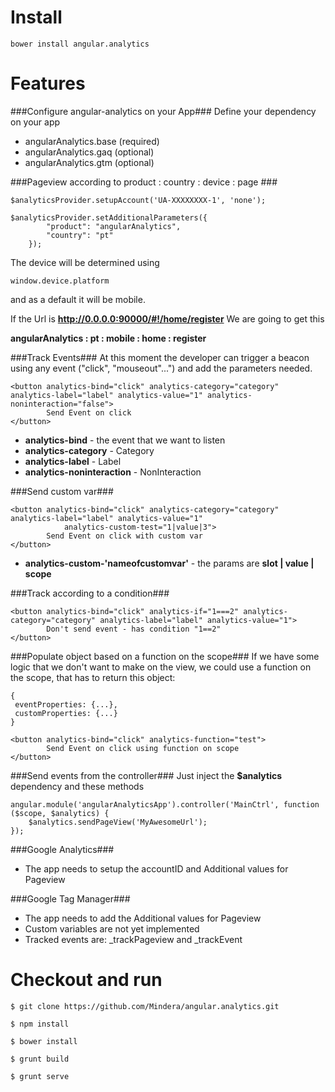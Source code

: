 # Install #

`bower install angular.analytics`

# Features #

###Configure angular-analytics on your App###
Define your dependency on your app
- angularAnalytics.base (required)
- angularAnalytics.gaq (optional)
- angularAnalytics.gtm (optional)

###Pageview according to product : country : device : page ###

`$analyticsProvider.setupAccount('UA-XXXXXXXX-1', 'none');`

```
$analyticsProvider.setAdditionalParameters({
        "product": "angularAnalytics",
        "country": "pt"
    });
```

The device will be determined using
```
window.device.platform
```
and as a default it will be mobile.

If the Url is **http://0.0.0.0:90000/#!/home/register**
We are going to get this

**angularAnalytics : pt : mobile : home : register**

###Track Events###
At this moment the developer can trigger a beacon using any event ("click", "mouseout"...") and add the parameters needed.

```
<button analytics-bind="click" analytics-category="category" analytics-label="label" analytics-value="1" analytics-noninteraction="false">
        Send Event on click
</button>
```

- **analytics-bind** - the event that we want to listen
- **analytics-category** - Category
- **analytics-label** - Label
- **analytics-noninteraction** - NonInteraction

    
###Send custom var###

```
<button analytics-bind="click" analytics-category="category" analytics-label="label" analytics-value="1"
            analytics-custom-test="1|value|3">
        Send Event on click with custom var
</button>
```

- **analytics-custom-'nameofcustomvar'** - the params are **slot | value | scope**

###Track according to a condition###
```
<button analytics-bind="click" analytics-if="1===2" analytics-category="category" analytics-label="label" analytics-value="1">
        Don't send event - has condition "1==2"
</button>
```

###Populate object based on a function on the scope###
If we have some logic that we don't want to make on the view, we could use a function on the scope, that has to return this object:

    {
     eventProperties: {...},
     customProperties: {...}
    }
        


```
<button analytics-bind="click" analytics-function="test">
        Send Event on click using function on scope
</button>
```


###Send events from the controller###
Just inject the **$analytics** dependency and these methods

    angular.module('angularAnalyticsApp').controller('MainCtrl', function ($scope, $analytics) {        
        $analytics.sendPageView('MyAwesomeUrl');
    });    


###Google Analytics###
- The app needs to setup the accountID and Additional values for Pageview

###Google Tag Manager###
- The app needs to add the Additional values for Pageview
- Custom variables are not yet implemented
- Tracked events are: _trackPageview and _trackEvent


# Checkout and run #

    $ git clone https://github.com/Mindera/angular.analytics.git

    $ npm install

    $ bower install

    $ grunt build

    $ grunt serve